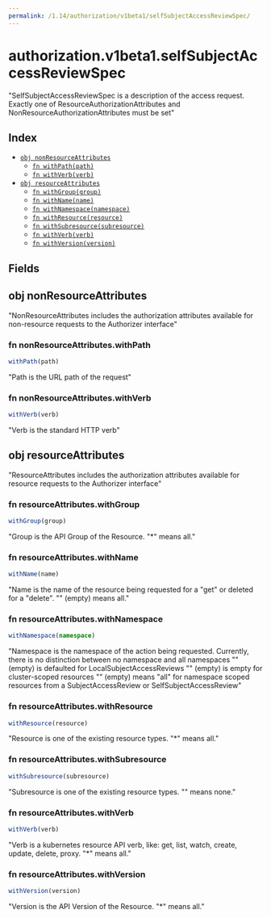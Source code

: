 ```yaml
---
permalink: /1.14/authorization/v1beta1/selfSubjectAccessReviewSpec/
---
```


# authorization.v1beta1.selfSubjectAccessReviewSpec

"SelfSubjectAccessReviewSpec is a description of the access request.  Exactly one of ResourceAuthorizationAttributes and NonResourceAuthorizationAttributes must be set"

## Index

* [`obj nonResourceAttributes`](#obj-nonresourceattributes)
  * [`fn withPath(path)`](#fn-nonresourceattributeswithpath)
  * [`fn withVerb(verb)`](#fn-nonresourceattributeswithverb)
* [`obj resourceAttributes`](#obj-resourceattributes)
  * [`fn withGroup(group)`](#fn-resourceattributeswithgroup)
  * [`fn withName(name)`](#fn-resourceattributeswithname)
  * [`fn withNamespace(namespace)`](#fn-resourceattributeswithnamespace)
  * [`fn withResource(resource)`](#fn-resourceattributeswithresource)
  * [`fn withSubresource(subresource)`](#fn-resourceattributeswithsubresource)
  * [`fn withVerb(verb)`](#fn-resourceattributeswithverb)
  * [`fn withVersion(version)`](#fn-resourceattributeswithversion)

## Fields

## obj nonResourceAttributes

"NonResourceAttributes includes the authorization attributes available for non-resource requests to the Authorizer interface"

### fn nonResourceAttributes.withPath

```ts
withPath(path)
```

"Path is the URL path of the request"

### fn nonResourceAttributes.withVerb

```ts
withVerb(verb)
```

"Verb is the standard HTTP verb"

## obj resourceAttributes

"ResourceAttributes includes the authorization attributes available for resource requests to the Authorizer interface"

### fn resourceAttributes.withGroup

```ts
withGroup(group)
```

"Group is the API Group of the Resource.  \"*\" means all."

### fn resourceAttributes.withName

```ts
withName(name)
```

"Name is the name of the resource being requested for a \"get\" or deleted for a \"delete\". \"\" (empty) means all."

### fn resourceAttributes.withNamespace

```ts
withNamespace(namespace)
```

"Namespace is the namespace of the action being requested.  Currently, there is no distinction between no namespace and all namespaces \"\" (empty) is defaulted for LocalSubjectAccessReviews \"\" (empty) is empty for cluster-scoped resources \"\" (empty) means \"all\" for namespace scoped resources from a SubjectAccessReview or SelfSubjectAccessReview"

### fn resourceAttributes.withResource

```ts
withResource(resource)
```

"Resource is one of the existing resource types.  \"*\" means all."

### fn resourceAttributes.withSubresource

```ts
withSubresource(subresource)
```

"Subresource is one of the existing resource types.  \"\" means none."

### fn resourceAttributes.withVerb

```ts
withVerb(verb)
```

"Verb is a kubernetes resource API verb, like: get, list, watch, create, update, delete, proxy.  \"*\" means all."

### fn resourceAttributes.withVersion

```ts
withVersion(version)
```

"Version is the API Version of the Resource.  \"*\" means all."